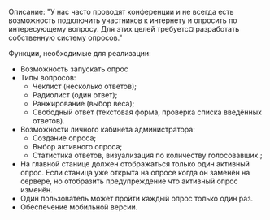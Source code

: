 ﻿Описание:
"У нас часто проводят конференции и не всегда есть возможность подключить участников к интернету и опросить по интересующему вопросу. Для этих целей требуетс¤ разработать собственную систему опросов."

Функции, необходимые для реализации:
* Возможность запускать опрос
* Типы вопросов:
  * Чеклист (несколько ответов);
  * Радиолист (один ответ);
  * Ранжирование (выбор веса);
  * Свободный ответ (текстовая форма, проверка списка введённых ответов).
* Возможности личного кабинета администратора:
  * Создание опроса;
  * Выбор активного опроса;
  * Статистика ответов, визуализация по количеству голосовавших.;
* На главной станице должен отображаться только один активный опрос. Если станица уже открыта на опросе когда он заменён на сервере, но отобразить предупреждение что активный опрос изменён.
* Один пользователь может пройти каждый опрос только один раз.
* Обеспечение мобильной версии.